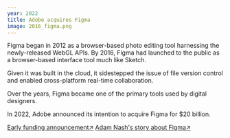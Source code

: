 ```yaml
---
year: 2022
title: Adobe acquires Figma
image: 2016_figma.png
---
```


Figma began in 2012 as a browser-based photo editing tool harnessing the
newly-released WebGL APIs. By 2016, Figma had launched to the public as a
browser-based interface tool much like Sketch.

Given it was built in the cloud, it sidestepped the issue of file version
control and enabled cross-platform real-time collaboration.

Over the years, Figma became one of the primary tools used by digital designers.

In 2022, Adobe announced its intention to acquire Figma for $20 billion.

<a href="https://techcrunch.com/2013/06/26/21-years-4-million-dollars/" target="_blank">Early
funding announcement↗</a>
<a href="https://adamnash.blog/2022/09/16/figma-a-random-walk-in-palo-alto/" target="_blank">Adam
Nash's story about Figma↗</a>
